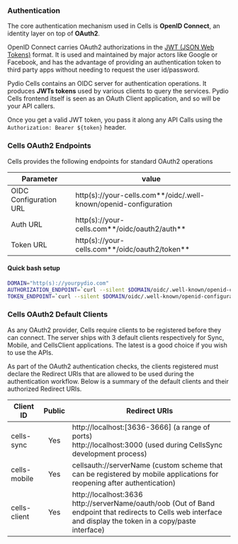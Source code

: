 ### Authentication

The core authentication mechanism used in Cells is **OpenID Connect**, an identity layer on top of **OAuth2**.

OpenID Connect carries OAuth2 authorizations in the [JWT (JSON Web Tokens)](https://jwt.io/) format. It is used and maintained by major actors like Google or Facebook, and has the advantage of providing an authentication token to third party apps without needing to request the user id/password.

Pydio Cells contains an OIDC server for authentication operations. It produces **JWTs tokens** used by various clients to query the services. Pydio Cells frontend itself is seen as an OAuth Client application, and so will be your API callers.

Once you get a valid JWT token, you pass it along any API Calls using the `Authorization: Bearer ${token}` header.

### Cells OAuth2 Endpoints

Cells provides the following endpoints for standard OAuth2 operations

| Parameter              | value                                                            |
| ---------------------- | ---------------------------------------------------------------- |
| OIDC Configuration URL | http(s)://your-cells.com**/oidc/.well-known/openid-configuration |
| Auth URL               | http(s)://your-cells.com**/oidc/oauth2/auth**                    |
| Token URL              | http(s)://your-cells.com**/oidc/oauth2/token**                   |

<a name="quick_bash_setup"></a>

#### Quick bash setup

```sh
DOMAIN="http(s)://yourpydio.com"
AUTHORIZATION_ENDPOINT=`curl --silent $DOMAIN/oidc/.well-known/openid-configuration | jq --raw-output '.authorization_endpoint'`
TOKEN_ENDPOINT=`curl --silent $DOMAIN/oidc/.well-known/openid-configuration | jq --raw-output '.token_endpoint'`
```

### Cells OAuth2 Default Clients

As any OAuth2 provider, Cells require clients to be registered before they can connect. The server ships with 3 default clients respectively for Sync, Mobile, and CellsClient applications. The latest is a good choice if you wish to use the APIs.

As part of the OAuth2 authentication checks, the clients registered must declare the Redirect URIs that are allowed to be used during the authentication workflow. Below is a summary of the default clients and their authorized Redirect URIs.

| Client ID    | Public | Redirect URIs |
| ------------ | :----: | --------------|
| cells-sync   |  Yes   | http://localhost:[3636-3666] (a range of ports)<br />http://localhost:3000 (used during CellsSync development process) |
| cells-mobile |  Yes   | cellsauth://serverName (custom scheme that can be registered by mobile applications for reopening after authentication) |
| cells-client |  Yes   | http://localhost:3636<br/>http://serverName/oauth/oob (Out of Band endpoint that redirects to Cells web interface and display the token in a copy/paste interface) |
